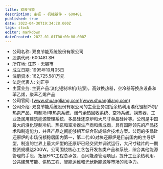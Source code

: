 ```yaml
---
title: 双良节能
description: 主板 - 机械基件 - 600481
published: true
date: 2022-04-30T19:34:28.000Z
tags: stock
editor: markdown
dateCreated: 2022-01-01T00:00:00.000Z
---
```


- 公司名称: 双良节能系统股份有限公司
- 股票代码: 600481.SH
- 所在地: 江苏 - 无锡市
- 成立日期: 1995年10月05日
- 注册资本: 162,725.581万元
- 法定代表人: 刘正宇
- 主营业务: 主要产品:溴化锂制冷机(热泵)，高效换热器，空冷器等换热设备和苯乙烯，聚苯乙烯产品
- 公司官网: [www.shuangliang.com](www.shuangliang.com)
- 公司介绍: 双良节能系统股份有限公司的主营业务包括余热利用溴化锂制冷机/热泵产品、电制冷/电热泵系统、烟气余热回收系统、空冷系统、换热器、工业及民用建筑能源管理系统、多晶硅还原炉和大尺寸单晶硅片等。公司是中国最大的溴化锂制冷机、热泵和空冷器生产商和集成商，具有国际领先的产品技术和制造能力，并且产品之间能够相互结合形成综合技术方案。公司的多晶硅还原炉的市场份额稳居国内第一，第二代40对棒还原炉是目前国内的主导炉型，制造的世界上最大炉型的还原炉已经交货并调试运行，大尺寸硅片的一期投资规模达20GW。公司围绕核心工艺包开发各类产品和系统，综合其他能源管理的手段，拓展EPC工程总承包、合同能源管理项目，提升工业余热利用、公共建筑节能、供热工程、智能运维和光伏新能源等市场的竞争力。


